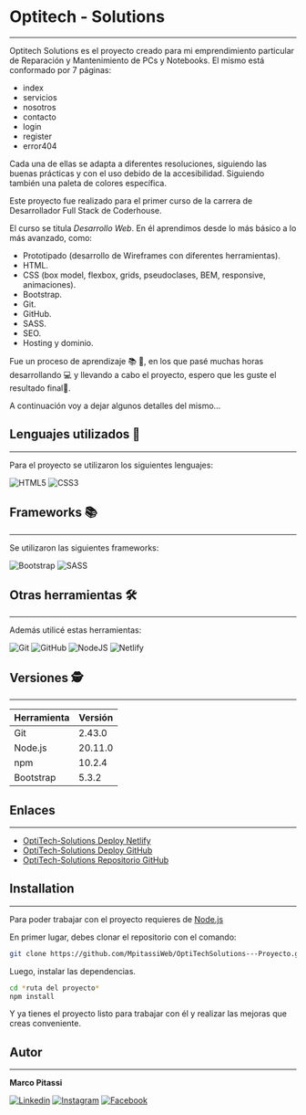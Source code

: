 # **Optitech - Solutions**
---

Optitech Solutions es el proyecto creado para mi emprendimiento particular de Reparación y Mantenimiento de PCs y Notebooks. El mismo está conformado por 7 páginas:

- index
- servicios
- nosotros
- contacto
- login
- register
- error404

Cada una de ellas se adapta a diferentes resoluciones, siguiendo las buenas prácticas y con el uso debido de la accesibilidad. Siguiendo también una paleta de colores específica.

Este proyecto fue realizado para el primer curso de la carrera de Desarrollador Full Stack de Coderhouse.

El curso se titula _Desarrollo Web_. En él aprendimos desde lo más básico a lo más avanzado, como:
- Prototipado (desarrollo de Wireframes con diferentes herramientas).
- HTML.
- CSS (box model, flexbox, grids, pseudoclases, BEM, responsive, animaciones).
- Bootstrap.
- Git.
- GitHub.
- SASS.
- SEO.
- Hosting y dominio.

Fue un proceso de aprendizaje 📚 📖, en los que pasé muchas horas desarrollando 💻 y llevando a cabo el proyecto, espero que les guste el resultado final🚀.

A continuación voy a dejar algunos detalles del mismo...

## Lenguajes utilizados 📖
---
Para el proyecto se utilizaron los siguientes lenguajes:

![HTML5](https://img.shields.io/badge/HTML5-E34F26?style=for-the-badge&logo=html5&logoColor=white)
![CSS3](https://img.shields.io/badge/CSS3-1572B6?style=for-the-badge&logo=css3&logoColor=white)

## Frameworks 📚
---
Se utilizaron las siguientes frameworks:

![Bootstrap](https://img.shields.io/badge/Bootstrap-563D7C?style=for-the-badge&logo=bootstrap&logoColor=white)
![SASS](https://img.shields.io/badge/Sass-CC6699?style=for-the-badge&logo=sass&logoColor=white)

## Otras herramientas 🛠️
---
Además utilicé estas herramientas:

![Git](https://img.shields.io/badge/GIT-E44C30?style=for-the-badge&logo=git&logoColor=white)
![GitHub](https://img.shields.io/badge/GitHub-100000?style=for-the-badge&logo=github&logoColor=white)
![NodeJS](https://img.shields.io/badge/Node%20js-339933?style=for-the-badge&logo=nodedotjs&logoColor=white)
![Netlify](https://img.shields.io/badge/Netlify-00C7B7?style=for-the-badge&logo=netlify&logoColor=white)

## Versiones 🕵️
---
| Herramienta | Versión |
| ------ | ------ |
| Git | 2.43.0 |
| Node.js | 20.11.0 |
| npm | 10.2.4 |
| Bootstrap | 5.3.2 |

## Enlaces
---
- [OptiTech-Solutions Deploy Netlify](https://optitech-solutions.netlify.app/)
- [OptiTech-Solutions Deploy GitHub](https://mpitassiweb.github.io/OptiTechSolutions---Proyecto/)
- [OptiTech-Solutions Repositorio GitHub](https://github.com/MpitassiWeb/OptiTechSolutions---Proyecto)


## Installation
---
Para poder trabajar con el proyecto requieres de [Node.js](https://nodejs.org/) 

En primer lugar, debes clonar el repositorio con el comando:

```sh
git clone https://github.com/MpitassiWeb/OptiTechSolutions---Proyecto.git
```
Luego, instalar las dependencias.

```sh
cd *ruta del proyecto*
npm install
```

Y ya tienes el proyecto listo para trabajar con él y realizar las mejoras que creas conveniente.


## Autor
---
**Marco Pitassi**

[![Linkedin](https://img.shields.io/badge/LinkedIn-0077B5?style=for-the-badge&logo=linkedin&logoColor=white)](https://www.linkedin.com/in/marco-pitassi/)
[![Instagram](https://img.shields.io/badge/Instagram-E4405F?style=for-the-badge&logo=instagram&logoColor=white)](https://www.instagram.com/marco.pitassi)
[![Facebook](https://img.shields.io/badge/Facebook-1877F2?style=for-the-badge&logo=facebook&logoColor=white)](https://www.facebook.com/Maarquitow21)

